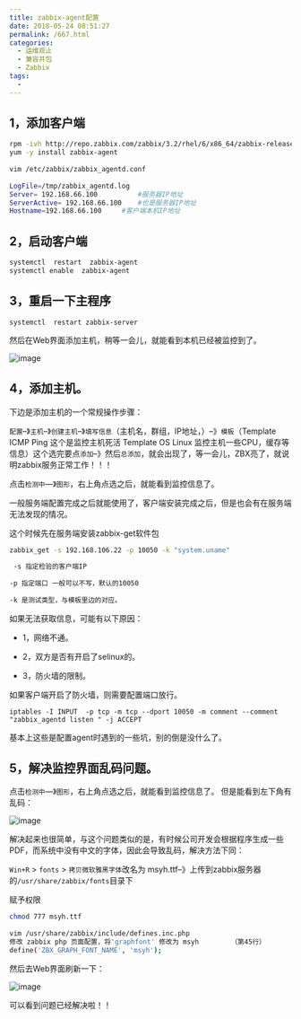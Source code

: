```yaml
---
title: zabbix-agent配置
date: 2018-05-24 08:51:27
permalink: /667.html
categories:
  - 运维观止
  - 兼容并包
  - Zabbix
tags:
  - 
---
```


## 1，添加客户端

```sh
rpm -ivh http://repo.zabbix.com/zabbix/3.2/rhel/6/x86_64/zabbix-release-3.2-1.el6.noarch.rpm
yum -y install zabbix-agent
 
vim /etc/zabbix/zabbix_agentd.conf
 
LogFile=/tmp/zabbix_agentd.log
Server= 192.168.66.100			#服务器IP地址
ServerActive= 192.168.66.100	#也是服务器IP地址
Hostname=192.168.66.100		#客户端本机IP地址
```

## 2，启动客户端

```sh
systemctl  restart  zabbix-agent
systemctl enable  zabbix-agent
```

## 3，重启一下主程序

```
systemctl  restart zabbix-server
```

然后在Web界面添加主机，稍等一会儿，就能看到本机已经被监控到了。

![image](https://tvax3.sinaimg.cn/large/008k1Yt0ly1grm4ymllgqj310708i7as.jpg)

## 4，添加主机。

下边是添加主机的一个常规操作步骤：

`配置`–》`主机`–》`创建主机`–》`填写信息`（主机名，群组，IP地址，）–》`模板`（Template ICMP Ping 这个是监控主机死活 Template OS Linux 监控主机一些CPU，缓存等信息）这个选完要点`添加`–》然后`总添加`，就会出现了，等一会儿，ZBX亮了，就说明zabbix服务正常工作！！！

点击`检测中`—》`图形`，右上角点选之后，就能看到监控信息了。

一般服务端配置完成之后就能使用了，客户端安装完成之后，但是也会有在服务端无法发现的情况。

这个时候先在服务端安装zabbix-get软件包

```sh
zabbix_get -s 192.168.106.22 -p 10050 -k "system.uname"                 #对客户端进行检验
 
 -s 指定检验的客户端IP
 
-p 指定端口 一般可以不写，默认的10050
 
-k 是测试类型，与模板里边的对应。
```

如果无法获取信息，可能有以下原因：

-  1，网络不通。

-  2，双方是否有开启了selinux的。

-  3，防火墙的限制。

如果客户端开启了防火墙，则需要配置端口放行。

```
iptables -I INPUT  -p tcp -m tcp --dport 10050 -m comment --comment "zabbix_agentd listen " -j ACCEPT  
```

基本上这些是配置agent时遇到的一些坑，别的倒是没什么了。

## 5，解决监控界面乱码问题。

点击`检测中`—》`图形`，右上角点选之后，就能看到监控信息了。 但是能看到左下角有乱码：

![image](https://tvax2.sinaimg.cn/large/008k1Yt0ly1grm5hudg9hj313q0kqng2.jpg)

解决起来也很简单，与这个问题类似的是，有时候公司开发会根据程序生成一些PDF，而系统中没有中文的字体，因此会导致乱码，解决方法下同：

`Win+R` > `fonts` > `拷贝微软雅黑字体`改名为 msyh.ttf–》上传到zabbix服务器的`/usr/share/zabbix/fonts`目录下

赋予权限

```sh
chmod 777 msyh.ttf
 
vim /usr/share/zabbix/include/defines.inc.php
修改 zabbix php 页面配置，将'graphfont' 修改为 msyh		（第45行）
define('ZBX_GRAPH_FONT_NAME', 'msyh');
```

然后去Web界面刷新一下：

![image](https://tvax3.sinaimg.cn/large/008k1Yt0ly1grm5io13z6j30jd0hs7dt.jpg)

可以看到问题已经解决啦！！
